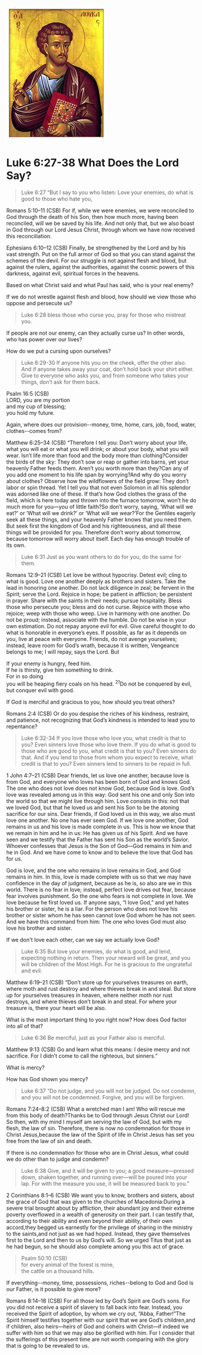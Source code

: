 <img class="intro-right" src="art-luke.jpg">

# Luke 6:27-38 What Does the Lord Say?

<!-- toc -->

>Luke 6:27 “But I say to you who listen: Love your enemies, do what is good to those who hate you,

Romans 5:10–11 (CSB) For if, while we were enemies, we were reconciled to God through the death of his Son, then how much more, having been reconciled, will we be saved by his life. And not only that, but we also boast in God through our Lord Jesus Christ, through whom we have now received this reconciliation.

Ephesians 6:10–12 (CSB) Finally, be strengthened by the Lord and by his vast strength. Put on the full armor of God so that you can stand against the schemes of the devil. For our struggle is not against flesh and blood, but against the rulers, against the authorities, against the cosmic powers of this darkness, against evil, spiritual forces in the heavens.

Based on what Christ said and what Paul has said, who is your real enemy?

If we do not wrestle against flesh and blood, how should we view those who oppose and persecute us?

>Luke 6:28 bless those who curse you, pray for those who mistreat you.

If people are not our enemy, can they actually curse us? In other words, who has power over our lives?

How do we put a cursing upon ourselves?

>Luke 6:29-30 If anyone hits you on the cheek, offer the other also. And if anyone takes away your coat, don’t hold back your shirt either. Give to everyone who asks you, and from someone who takes your things, don’t ask for them back.

Psalm 16:5 (CSB)  
LORD, you are my portion  
and my cup of blessing;  
you hold my future.

Again, where does our provision--money, time, home, cars, job, food, water, clothes--comes from?


Matthew 6:25–34 (CSB) “Therefore I tell you: Don’t worry about your life, what you will eat or what you will drink; or about your body, what you will wear. Isn’t life more than food and the body more than clothing?Consider the birds of the sky: They don’t sow or reap or gather into barns, yet your heavenly Father feeds them. Aren’t you worth more than they?Can any of you add one moment to his life span by worrying?And why do you worry about clothes? Observe how the wildflowers of the field grow: They don’t labor or spin thread. Yet I tell you that not even Solomon in all his splendor was adorned like one of these. If that’s how God clothes the grass of the field, which is here today and thrown into the furnace tomorrow, won’t he do much more for you—you of little faith?So don’t worry, saying, ‘What will we eat?’ or ‘What will we drink?’ or ‘What will we wear?’For the Gentiles eagerly seek all these things, and your heavenly Father knows that you need them. But seek first the kingdom of God and his righteousness, and all these things will be provided for you. Therefore don’t worry about tomorrow, because tomorrow will worry about itself. Each day has enough trouble of its own.

>Luke 6:31 Just as you want others to do for you, do the same for them.

Romans 12:9–21 (CSB) Let love be without hypocrisy. Detest evil; cling to what is good. Love one another deeply as brothers and sisters. Take the lead in honoring one another. Do not lack diligence in zeal; be fervent in the Spirit; serve the Lord. Rejoice in hope; be patient in affliction; be persistent in prayer. Share with the saints in their needs; pursue hospitality. Bless those who persecute you; bless and do not curse. Rejoice with those who rejoice; weep with those who weep. Live in harmony with one another. Do not be proud; instead, associate with the humble. Do not be wise in your own estimation. Do not repay anyone evil for evil. Give careful thought to do what is honorable in everyone’s eyes. If possible, as far as it depends on you, live at peace with everyone. Friends, do not avenge yourselves; instead, leave room for God’s wrath, because it is written, Vengeance belongs to me; I will repay, says the Lord. But

If your enemy is hungry, feed him.  
If he is thirsty, give him something to drink.  
For in so doing  
you will be heaping fiery coals on his head.
<sup>
21</sup>Do not be conquered by evil, but conquer evil with good.

If God is merciful and gracious to you, how should you treat others?


Romans 2:4 (CSB) Or do you despise the riches of his kindness, restraint, and patience, not recognizing that God’s kindness is intended to lead you to repentance?

>Luke 6:32-34 If you love those who love you, what credit is that to you? Even sinners love those who love them. If you do what is good to those who are good to you, what credit is that to you? Even sinners do that. And if you lend to those from whom you expect to receive, what credit is that to you? Even sinners lend to sinners to be repaid in full.

1 John 4:7–21 (CSB) Dear friends, let us love one another, because love is from God, and everyone who loves has been born of God and knows God. The one who does not love does not know God, because God is love. God’s love was revealed among us in this way: God sent his one and only Son into the world so that we might live through him. Love consists in this: not that we loved God, but that he loved us and sent his Son to be the atoning sacrifice for our sins. Dear friends, if God loved us in this way, we also must love one another. No one has ever seen God. If we love one another, God remains in us and his love is made complete in us. This is how we know that we remain in him and he in us: He has given us of his Spirit. And we have seen and we testify that the Father has sent his Son as the world’s Savior. Whoever confesses that Jesus is the Son of God—God remains in him and he in God. And we have come to know and to believe the love that God has for us.

God is love, and the one who remains in love remains in God, and God remains in him. In this, love is made complete with us so that we may have confidence in the day of judgment, because as he is, so also are we in this world. There is no fear in love; instead, perfect love drives out fear, because fear involves punishment. So the one who fears is not complete in love. We love because he first loved us. If anyone says, “I love God,” and yet hates his brother or sister, he is a liar. For the person who does not love his brother or sister whom he has seen cannot love God whom he has not seen. And we have this command from him: The one who loves God must also love his brother and sister.

If we don't love each other, can we say we actually love God?

>Luke 6:35 But love your enemies, do what is good, and lend, expecting nothing in return. Then your reward will be great, and you will be children of the Most High. For he is gracious to the ungrateful and evil.

Matthew 6:19–21 (CSB) “Don’t store up for yourselves treasures on earth, where moth and rust destroy and where thieves break in and steal. But store up for yourselves treasures in heaven, where neither moth nor rust destroys, and where thieves don’t break in and steal. For where your treasure is, there your heart will be also.

What is the most important thing to you right now? How does God factor into all of that?

>Luke 6:36 Be merciful, just as your Father also is merciful.

Matthew 9:13 (CSB) Go and learn what this means: I desire mercy and not sacrifice. For I didn’t come to call the righteous, but sinners.”

What is mercy?

How has God shown you mercy?

>Luke 6:37 “Do not judge, and you will not be judged. Do not condemn, and you will not be condemned. Forgive, and you will be forgiven.

Romans 7:24–8:2 (CSB) What a wretched man I am! Who will rescue me from this body of death?Thanks be to God through Jesus Christ our Lord! So then, with my mind I myself am serving the law of God, but with my flesh, the law of sin. Therefore, there is now no condemnation for those in Christ Jesus,because the law of the Spirit of life in Christ Jesus has set you free from the law of sin and death.

If there is no condemnation for those who are in Christ Jesus, what could we do other than to judge and condemn?

>Luke 6:38 Give, and it will be given to you; a good measure—pressed down, shaken together, and running over—will be poured into your lap. For with the measure you use, it will be measured back to you.”

2 Corinthians 8:1–6 (CSB) We want you to know, brothers and sisters, about the grace of God that was given to the churches of Macedonia:During a severe trial brought about by affliction, their abundant joy and their extreme poverty overflowed in a wealth of generosity on their part. I can testify that, according to their ability and even beyond their ability, of their own accord,they begged us earnestly for the privilege of sharing in the ministry to the saints,and not just as we had hoped. Instead, they gave themselves first to the Lord and then to us by God’s will. So we urged Titus that just as he had begun, so he should also complete among you this act of grace.

>Psalm 50:10 (CSB)  
>for every animal of the forest is mine,  
>the cattle on a thousand hills.

If everything--money, time, possessions, riches--belong to God and God is our Father, is it possible to give more?

Romans 8:14–18 (CSB) For all those led by God’s Spirit are God’s sons. For you did not receive a spirit of slavery to fall back into fear. Instead, you received the Spirit of adoption, by whom we cry out, “Abba, Father!”The Spirit himself testifies together with our spirit that we are God’s children,and if children, also heirs—heirs of God and coheirs with Christ—if indeed we suffer with him so that we may also be glorified with him. For I consider that the sufferings of this present time are not worth comparing with the glory that is going to be revealed to us.
